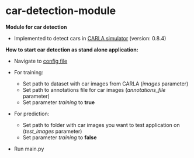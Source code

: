 # car-detection-module
**Module for car detection**

- Implemented to detect cars in [CARLA simulator](http://carla.org/) (version: 0.8.4)

**How to start car detection as stand alone application:**
- Navigate to [config file](https://github.com/affinis-lab/car-detection-module/blob/master/config.json)
- For training: 
  - Set path to dataset with car images from CARLA (_images_ parameter)
  - Set path to annotations file for car images (_annotations_file_ parameter)
  - Set parameter _training_ to **true**
- For prediction:
  - Set path to folder with car images you want to test application on (_test_images_ parameter) 
  - Set parameter _training_ to **false**
  
- Run main.py
